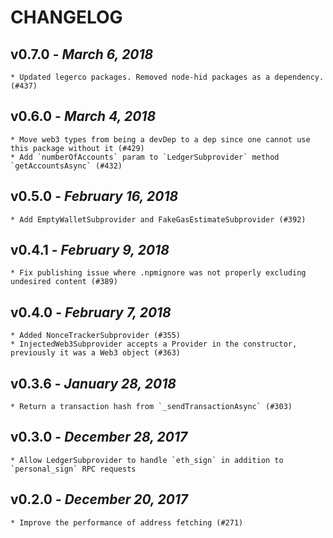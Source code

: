 # CHANGELOG

## v0.7.0 - _March 6, 2018_

    * Updated legerco packages. Removed node-hid packages as a dependency. (#437)

## v0.6.0 - _March 4, 2018_

    * Move web3 types from being a devDep to a dep since one cannot use this package without it (#429)
    * Add `numberOfAccounts` param to `LedgerSubprovider` method `getAccountsAsync` (#432)

## v0.5.0 - _February 16, 2018_

    * Add EmptyWalletSubprovider and FakeGasEstimateSubprovider (#392)

## v0.4.1 - _February 9, 2018_

    * Fix publishing issue where .npmignore was not properly excluding undesired content (#389)

## v0.4.0 - _February 7, 2018_

    * Added NonceTrackerSubprovider (#355)
    * InjectedWeb3Subprovider accepts a Provider in the constructor, previously it was a Web3 object (#363)

## v0.3.6 - _January 28, 2018_

    * Return a transaction hash from `_sendTransactionAsync` (#303)

## v0.3.0 - _December 28, 2017_

    * Allow LedgerSubprovider to handle `eth_sign` in addition to `personal_sign` RPC requests

## v0.2.0 - _December 20, 2017_

    * Improve the performance of address fetching (#271)

